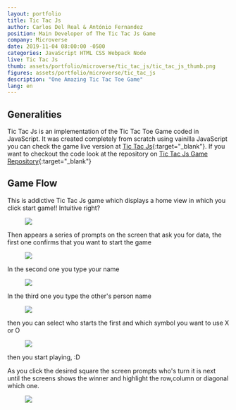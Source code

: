 ```yaml
---
layout: portfolio
title: Tic Tac Js
author: Carlos Del Real & António Fernandez
position: Main Developer of The Tic Tac Js Game
company: Microverse
date: 2019-11-04 08:00:00 -0500
categories: JavaScript HTML CSS Webpack Node
live: Tic Tac Js
thumb: assets/portfolio/microverse/tic_tac_js/tic_tac_js_thumb.png
figures: assets/portfolio/microverse/tic_tac_js
description: "One Amazing Tic Tac Toe Game"
lang: en
---
```


## Generalities

Tic Tac Js is an implementation of the Tic Tac Toe Game coded in JavaScript. It was created completely from scratch using
vainilla JavaScript you can check the game live version at [Tic Tac Js](https://carloshdelreal.github.io/tic-tac-js/){:target="_blank"}. If you want to checkout the code look at the repository on [Tic Tac Js Game Repository](https://carloshdelreal.github.io/tic-tac-js/){:target="_blank"}

## Game Flow

This is addictive Tic Tac Js game which displays a home view in which you click start game!! Intuitive right?

<figure class="figure">
    <img src="{{ url }}/{{ page.figures }}/tic_tac_js_home.png">
</figure>

Then appears a series of prompts on the screen that ask you for data, the first one confirms that you want to start the game

<figure class="figure">
    <img src="{{ url }}/{{ page.figures }}/lets_play.png">
</figure>

In the second one you type your name

<figure class="figure">
    <img src="{{ url }}/{{ page.figures }}/enter_name.png">
</figure>

In the third one you type the other's person name

<figure class="figure">
    <img src="{{ url }}/{{ page.figures }}/enter_other.png">
</figure>

then you can select who starts the first and which symbol you want to use X or O

<figure class="figure">
    <img src="{{ url }}/{{ page.figures }}/pick_symbol.png">
</figure>

then you start playing, :D

As you click the desired square the screen prompts who's turn it is next until the screens shows the winner
and highlight the row,column or diagonal which one.

<figure class="figure">
    <img src="{{ url }}/{{ page.figures }}/you_win.png">
</figure>
